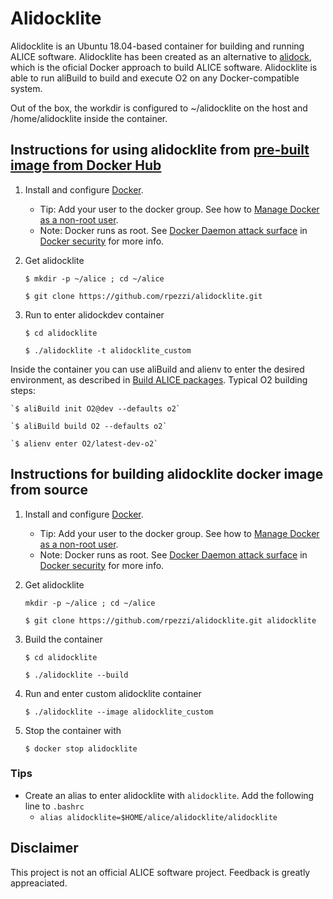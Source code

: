 # Alidocklite

Alidocklite is an Ubuntu 18.04-based container for building and running ALICE software. Alidocklite has been created as an alternative to [alidock](https://github.com/alidock/alidock/wiki), which is the oficial Docker approach to build ALICE software. Alidocklite is able to run aliBuild to build and execute O2 on any Docker-compatible system.

Out of the box, the workdir is configured to ~/alidocklite on the host and /home/alidocklite inside the container.

## Instructions for using alidocklite from [pre-built image from Docker Hub](https://hub.docker.com/r/rpez/alidocklite)

1. Install and configure [Docker](https://www.docker.com/community-edition).
    * Tip: Add your user to the docker group. See how to [Manage Docker as a non-root user](https://docs.docker.com/engine/installation/linux/linux-postinstall/#manage-docker-as-a-non-root-user).
    * Note: Docker runs as root. See [Docker Daemon attack surface](https://docs.docker.com/engine/security/security/#docker-daemon-attack-surface) in [Docker security](https://docs.docker.com/engine/security/security/) for more info.

2. Get alidocklite

    `$ mkdir -p ~/alice ; cd ~/alice`

    `$ git clone https://github.com/rpezzi/alidocklite.git`
    
3. Run to enter alidockdev container

    `$ cd alidocklite`

    `$ ./alidocklite -t alidocklite_custom` 


Inside the container you can use aliBuild and alienv to enter the desired environment, as described in [Build ALICE packages](https://alice-doc.github.io/alice-analysis-tutorial/building/build.html). Typical O2 building steps:

    `$ aliBuild init O2@dev --defaults o2`

    `$ aliBuild build O2 --defaults o2`

    `$ alienv enter O2/latest-dev-o2`

## Instructions for building alidocklite docker image from source

1. Install and configure [Docker](https://www.docker.com/community-edition).
    * Tip: Add your user to the docker group. See how to [Manage Docker as a non-root user](https://docs.docker.com/engine/installation/linux/linux-postinstall/#manage-docker-as-a-non-root-user).
    * Note: Docker runs as root. See [Docker Daemon attack surface](https://docs.docker.com/engine/security/security/#docker-daemon-attack-surface) in [Docker security](https://docs.docker.com/engine/security/security/) for more info.

2. Get alidocklite

    `mkdir -p ~/alice ; cd ~/alice`

    `$ git clone https://github.com/rpezzi/alidocklite.git alidocklite`

3. Build the container

    `$ cd alidocklite`

    `$ ./alidocklite --build`

4. Run and enter custom alidocklite container

    `$ ./alidocklite --image alidocklite_custom`

5. Stop the container with

    `$ docker stop alidocklite`

### Tips

* Create an alias to enter alidocklite with `alidocklite`. Add the following line to `.bashrc`
  * `alias alidocklite=$HOME/alice/alidocklite/alidocklite`

## Disclaimer

This project is not an official ALICE software project. Feedback is greatly appreaciated.
